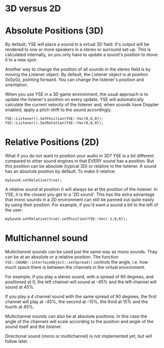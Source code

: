3D versus 2D
============

Absolute Positions (3D)
=======================

By default, YSE will place a sound in a virtual 3D field. It's output will be rendered to one or more speakers in a stereo or surround set-up. This is calculated internally, so you only have to update a sound's position to move it to a new spot.

Another way to change the position of all sounds in the stereo field is by moving the Listener object. By default, the Listener object is at position 0x0y0z, pointing forward. You can change the listener's position and orientation. 

When you use YSE in a 3D game environment, the usual approach is to update the listener's position on every update. YSE will automatically calculate the current velocity of the listener and, when sounds have Doppler enabled, apply a pitch shift to the sound accordingly.

~~~~{.cpp}
YSE::Listener().SetPosition(YSE::Vec(0,0,0));
YSE::Listener().SetRotation(YSE::Vec(0,0,0));
~~~~

Relative Positions (2D)
=======================
What if you do not want to position your audio in 3D? YSE is a bit different compared to other sound engines in that EVERY sound has a position. But this position can be absolute (typical 3D) or relative to the listener. A sound has an absolute position by default. To make it relative:

~~~~{.cpp}
mySound.setRelative(true);
~~~~

A relative sound at position 0 will always be at the position of the listener. In YSE, it is the closest you get to a '2D sound'. This has the extra advantage that mono sounds in a 2D environment can still be panned out quite easily by using their position. For example, if you'd want a sound a bit to the left of the user:

~~~~{.cpp}
mySound.setRelative(true).setPosition(YSE::Vec(-1,0,0));
~~~~

Multichannel sound
==================

Multichannel sounds can be used just the same way as mono sounds. They can be at an absolute or a relative position. The function `YSE::SOUND::interfaceObject::setSpread()` controls the angle, i.e. how much space there is between the channels in the virtual environment. 

For example, if you play a stereo sound, with a spread of 90 degrees, and positioned at 0, the left channel will sound at -45\% and the left channel will sound at 45\%.

If you play a 4 channel sound with the same spread of 90 degrees, the first channel will play at -45\%, the second at -15\%, the third at 15\% and the fourth at 45\%.

Multichannel sounds can also be at absolute positions. In this case the angle of the channels will scale according to the position and angle of the sound itself and the listener.

Directional sound (mono or multichannel) is not implemented yet, but will follow later.



